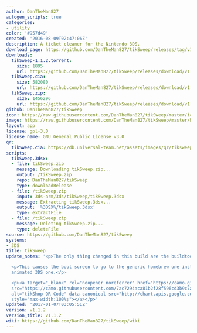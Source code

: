 ```yaml
---
author: DanTheMan827
autogen_scripts: true
categories:
- utility
color: '#957d49'
created: '2016-08-09T02:47:06Z'
description: A ticket cleaner for the Nintendo 3DS.
download_page: https://github.com/DanTheMan827/tikSweep/releases/tag/v1.1.2
downloads:
  tikSweep-1.1.2.torrent:
    size: 1895
    url: https://github.com/DanTheMan827/tikSweep/releases/download/v1.1.2/tikSweep-1.1.2.torrent
  tikSweep.cia:
    size: 582080
    url: https://github.com/DanTheMan827/tikSweep/releases/download/v1.1.2/tikSweep.cia
  tikSweep.zip:
    size: 1456296
    url: https://github.com/DanTheMan827/tikSweep/releases/download/v1.1.2/tikSweep.zip
github: DanTheMan827/tikSweep
icon: https://raw.githubusercontent.com/DanTheMan827/tikSweep/master/icon.png
image: https://raw.githubusercontent.com/DanTheMan827/tikSweep/master/banner.png
layout: app
license: gpl-3.0
license_name: GNU General Public License v3.0
qr:
  tikSweep.cia: https://db.universal-team.net/assets/images/qr/tiksweep.cia.png
scripts:
  tikSweep.3dsx:
  - file: tikSweep.zip
    message: Downloading tikSweep.zip...
    output: /tikSweep.zip
    repo: DanTheMan827/tikSweep
    type: downloadRelease
  - file: /tikSweep.zip
    input: 3ds-arm/3ds/tikSweep/tikSweep.3dsx
    message: Extracting tikSweep.3dsx...
    output: '%3DSX%/tikSweep.3dsx'
    type: extractFile
  - file: /tikSweep.zip
    message: Deleting tikSweep.zip...
    type: deleteFile
source: https://github.com/DanTheMan827/tikSweep
systems:
- 3DS
title: tikSweep
update_notes: '<p>The only thing changed in this build are the buildtools.</p>

  <p>This causes the boot screen to go to the generic homebrew one instead of the
  animated 3DS one.</p>

  <p><a target="_blank" rel="noopener noreferrer" href="https://camo.githubusercontent.com/7ac7294aca81b2f28f596cd3b9c7a66a690c1d0db77d915c11e71f1f81896d46/687474703a2f2f63686172742e617069732e676f6f676c652e636f6d2f63686172743f6368743d7172266368733d323030783230302663686c3d68747470732533412f2f6769746875622e636f6d2f44616e5468654d616e3832372f74696b53776565702f72656c65617365732f646f776e6c6f61642f76312e312e322f74696b53776565702e6369612663686c643d4c25374330"><img
  src="https://camo.githubusercontent.com/7ac7294aca81b2f28f596cd3b9c7a66a690c1d0db77d915c11e71f1f81896d46/687474703a2f2f63686172742e617069732e676f6f676c652e636f6d2f63686172743f6368743d7172266368733d323030783230302663686c3d68747470732533412f2f6769746875622e636f6d2f44616e5468654d616e3832372f74696b53776565702f72656c65617365732f646f776e6c6f61642f76312e312e322f74696b53776565702e6369612663686c643d4c25374330"
  alt="tikShop QR Code" data-canonical-src="http://chart.apis.google.com/chart?cht=qr&amp;chs=200x200&amp;chl=https%3A//github.com/DanTheMan827/tikSweep/releases/download/v1.1.2/tikSweep.cia&amp;chld=L%7C0"
  style="max-width:100%;"></a></p>'
updated: '2017-01-07T03:05:51Z'
version: v1.1.2
version_title: v1.1.2
wiki: https://github.com/DanTheMan827/tikSweep/wiki
---
```

